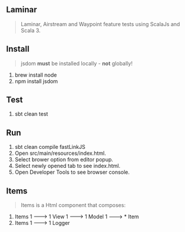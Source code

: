 Laminar
-------
>Laminar, Airstream and Waypoint feature tests using ScalaJs and Scala 3.

Install
-------
>jsdom **must** be installed locally - **not** globally!
1. brew install node
2. npm install jsdom

Test
----
1. sbt clean test

Run
---
1. sbt clean compile fastLinkJS
2. Open src/main/resources/index.html.
3. Select brower option from editor popup.
4. Select newly opened tab to see index.html.
5. Open Developer Tools to see browser console.

Items
-----
>Items is a Html component that composes:

1. Items 1 ---> 1 View 1 ---> 1 Model 1 ---> * Item
2. Items 1 ---> 1 Logger